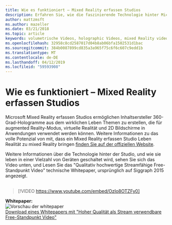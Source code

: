 ```yaml
---
title: Wie es funktioniert – Mixed Reality erfassen Studios
description: Erfahren Sie, wie die faszinierende Technologie hinter Microsofts 360-Grad holographic videoaufzeichnung funktioniert.
author: mattzmsft
ms.author: mazeller
ms.date: 03/21/2018
ms.topic: article
keywords: volumetrische Videos, holographic Videos, mixed Reality video – Hologramm
ms.openlocfilehash: 32958c8cd2587017d04b8ab06bfa1502531d1bac
ms.sourcegitcommit: 384b0087899cd835a3a965f75c6f6c607c9edd1b
ms.translationtype: MT
ms.contentlocale: de-DE
ms.lasthandoff: 04/12/2019
ms.locfileid: "59593908"
---
```

# <a name="how-it-works---mixed-reality-capture-studios"></a>Wie es funktioniert – Mixed Reality erfassen Studios

Microsoft Mixed Reality erfassen Studios ermöglichen Inhaltsersteller 360-Grad-Hologramme aus dem wirklichen Leben Themen zu erstellen, die für augmented Reality-Modus, virtuelle Realität und 2D Bildschirme in Anwendungen verwendet werden können. Weitere Informationen zu das volle Potenzial von mit, dass ein Mixed Reality erfassen Studio Leben Realität zu mixed Reality bringen [finden Sie auf der offiziellen Website](https://www.microsoft.com/mixed-reality/capture-studios).

Weitere Informationen über die Technologie hinter der Studio, und wie sie leben in einer Vielzahl von Geräten geschaltet wird, sehen Sie sich das Video unten, und Lesen Sie das "Qualitativ hochwertige Streamfähige Free-Standpunkt Video" technische Whitepaper, ursprünglich auf Siggraph 2015 angezeigt.
<br>
<br>
>[!VIDEO https://www.youtube.com/embed/OzIo8OTZFy0]


**Whitepaper:**<br>
![Vorschau der whitepaper](images/siggraph-whitepaper-thumb-200px.png)<br>
[Download eines Whitepapers mit "Hoher Qualität als Stream verwendbare Free-Standpunkt Video"](images/high-quality-streamable-free-viewpoint-video.pdf)
